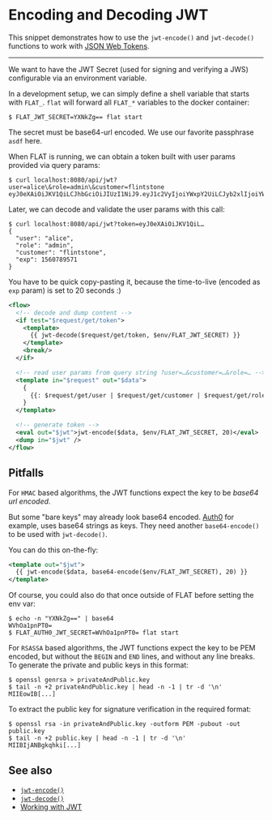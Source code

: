 # Encoding and Decoding JWT

This snippet demonstrates how to use the `jwt-encode()` and `jwt-decode()` functions to work with [JSON Web Tokens](https://en.wikipedia.org/wiki/JSON_Web_Token).

----

We want to have the JWT Secret (used for signing and verifying a JWS) configurable via an environment variable.

In a development setup, we can simply define a shell variable that starts with `FLAT_`. `flat` will forward all `FLAT_*` variables to the docker container:

```shell
$ FLAT_JWT_SECRET=YXNkZg== flat start
```

The secret must be base64-url encoded. We use our favorite passphrase `asdf` here.

When FLAT is running, we can obtain a token built with user params provided via query params:

```
$ curl localhost:8080/api/jwt?user=alice\&role=admin\&customer=flintstone
eyJ0eXAiOiJKV1QiLCJhbGciOiJIUzI1NiJ9.eyJ1c2VyIjoiYWxpY2UiLCJyb2xlIjoiYWRtaW4iLCJjdXN0b21lciI6ImZsaW50c3RvbmUiLCJleHAiOjE1NjA3OTAxMjR9.6eGqRQXGZ1sU9nQz2sBIAHoXJUDe_Vf3TsPdv9pB_9M
```

Later, we can decode and validate the user params with this call:

```
$ curl localhost:8080/api/jwt?token=eyJ0eXAiOiJKV1QiL…
{
  "user": "alice",
  "role": "admin",
  "customer": "flintstone",
  "exp": 1560789571
}
```

You have to be quick copy-pasting it, because the time-to-live (encoded as `exp` param) is set to 20 seconds :)

```xml
<flow>
  <!-- decode and dump content -->
  <if test="$request/get/token">
    <template>
      {{ jwt-decode($request/get/token, $env/FLAT_JWT_SECRET) }}
    </template>
    <break/>
  </if>

  <!-- read user params from query string ?user=…&customer=…&role=… -->
  <template in="$request" out="$data">
    {
      {{: $request/get/user | $request/get/customer | $request/get/role }}
    }
  </template>

  <!-- generate token -->
  <eval out="$jwt">jwt-encode($data, $env/FLAT_JWT_SECRET, 20)</eval>
  <dump in="$jwt" />
</flow>
```



## Pitfalls

For `HMAC` based algorithms, the JWT functions expect the key to be _base64 url encoded_.

But some "bare keys" may already look base64 encoded. [Auth0](https://auth0.com/) for example, uses base64 strings as keys. They need another `base64-encode()` to be used with `jwt-decode()`.

You can do this on-the-fly:

```xml
<template out="$jwt">
  {{ jwt-encode($data, base64-encode($env/FLAT_JWT_SECRET), 20) }}
</template>
```

Of course, you could also do that once outside of FLAT before setting the env var:

```shell
$ echo -n "YXNkZg==" | base64
WVhOa1pnPT0=
$ FLAT_AUTH0_JWT_SECRET=WVhOa1pnPT0= flat start
```

For `RSASSA` based algorithms, the JWT functions expect the key to be PEM encoded, but without the `BEGIN` and `END` lines, and without any line breaks. To generate the private and public keys in this format:

```shell
$ openssl genrsa > privateAndPublic.key
$ tail -n +2 privateAndPublic.key | head -n -1 | tr -d '\n'
MIIEowIB[...]
```

To extract the public key for signature verification in the required format:
```shell
$ openssl rsa -in privateAndPublic.key -outform PEM -pubout -out public.key
$ tail -n +2 public.key | head -n -1 | tr -d '\n'
MIIBIjANBgkqhki[...]
```

## See also

* [`jwt-encode()`](jwt-encode.md)
* [`jwt-decode()`](jwt-decode.md)
* [Working with JWT](/cookbook/jwt.md)
